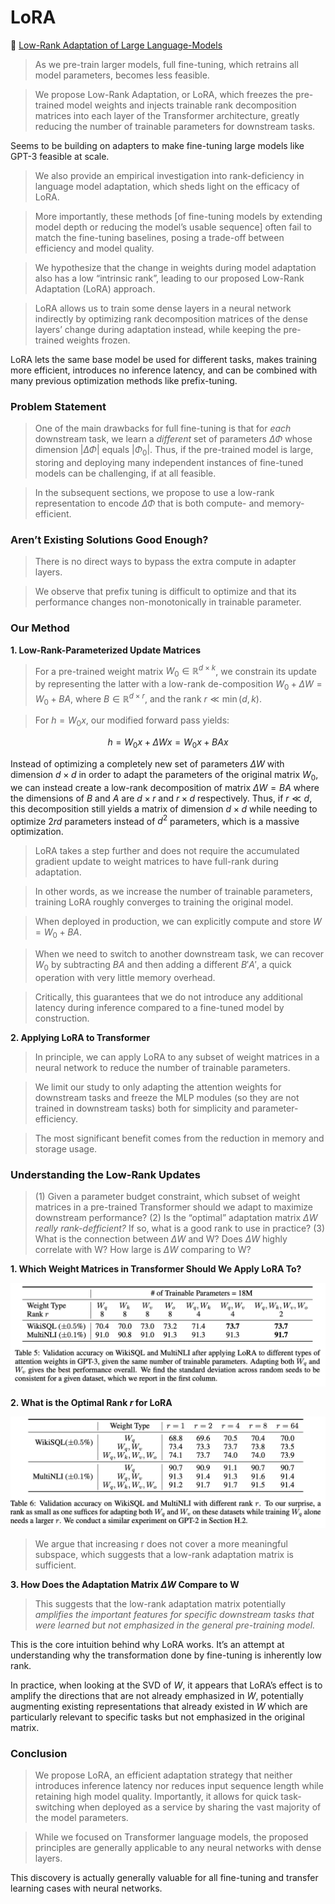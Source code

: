 # LoRA

📜 [Low-Rank Adaptation of Large Language-Models](https://arxiv.org/pdf/2106.09685)

> As we pre-train larger models, full fine-tuning, which retrains all model parameters, becomes less feasible.

> We propose Low-Rank Adaptation, or LoRA, which freezes the pre-trained model weights and injects trainable rank decomposition matrices into each
> layer of the Transformer architecture, greatly reducing the number of trainable parameters for downstream tasks.

Seems to be building on adapters to make fine-tuning large models like GPT-3 feasible at scale.

> We also provide an empirical investigation into rank-deficiency in language model adaptation, which sheds light on the efficacy of LoRA.

> More importantly, these methods [of fine-tuning models by extending model depth or reducing the model’s usable sequence] often fail to match the fine-tuning baselines, posing a trade-off between efficiency and model quality.

> We hypothesize that the change in weights during model adaptation also has a low “intrinsic rank”, leading to our proposed Low-Rank Adaptation (LoRA) approach.

> LoRA allows us to train some dense layers in a neural network indirectly by optimizing rank decomposition matrices of the dense layers’ change during adaptation instead, while keeping the pre-trained weights frozen.

LoRA lets the same base model be used for different tasks, makes training more efficient, introduces no inference latency, and can be combined with many previous optimization methods like prefix-tuning.

### Problem Statement

> One of the main drawbacks for full fine-tuning is that for _each_ downstream task, we learn a _different_ set of parameters $\Delta \Phi$ whose dimension $|\Delta \Phi|$ equals $|\Phi_0|$. Thus, if the pre-trained model is large, storing and deploying many independent instances of fine-tuned models can be challenging, if at all feasible.

> In the subsequent sections, we propose to use a low-rank representation to encode $\Delta \Phi$ that is both compute- and memory-efficient.

### Aren’t Existing Solutions Good Enough?

> There is no direct ways to bypass the extra compute in adapter layers.

> We observe that prefix tuning is difficult to optimize and that its performance changes non-monotonically in trainable parameter.

### Our Method

**1. Low-Rank-Parameterized Update Matrices**

> For a pre-trained weight matrix $W_0 \in \mathbb{R}^{d \times k}$, we constrain its update by representing the latter with a low-rank de-composition $W_0 + \Delta W = W_0 + BA$, where $B \in \mathbb{R}^{d \times r}$, and the rank $r \ll \min(d, k)$.

> For $h = W_0x$, our modified forward pass yields:

```math
h = W_0x + \Delta Wx = W_0x + BAx
```

Instead of optimizing a completely new set of parameters $\Delta W$ with dimension $d \times d$ in order to adapt the parameters of the original matrix $W_0$, we can instead create a low-rank decomposition of matrix $\Delta W = BA$ where the dimensions of $B$ and $A$ are $d \times r$ and $r \times d$ respectively. Thus, if $r \ll d$, this decomposition still yields a matrix of dimension $d \times d$ while needing to optimize $2rd$ parameters instead of $d^2$ parameters, which is a massive optimization.

> LoRA takes a step further and does not require the accumulated gradient update to weight matrices to have full-rank during adaptation.

> In other words, as we increase the number of trainable parameters, training LoRA roughly converges to training the original model.

> When deployed in production, we can explicitly compute and store $W = W_0 + BA$.

> When we need to switch to another downstream task, we can recover $W_0$ by subtracting $BA$ and then adding a different $B'A'$, a quick operation with very little memory overhead.

> Critically, this guarantees that we do not introduce any additional latency during inference compared to a fine-tuned model by construction.

**2. Applying LoRA to Transformer**

> In principle, we can apply LoRA to any subset of weight matrices in a neural network to reduce the number of trainable parameters.

> We limit our study to only adapting the attention weights for downstream tasks and freeze the MLP modules (so they are not trained in downstream tasks) both for simplicity and parameter-efficiency.

> The most significant benefit comes from the reduction in memory and storage usage.

### Understanding the Low-Rank Updates

> (1) Given a parameter budget constraint, which subset of weight matrices in a pre-trained Transformer should we adapt to maximize downstream performance?
> (2) Is the “optimal” adaptation matrix $\Delta W$ _really rank-defficient?_ If so, what is a good rank to use in practice?
> (3) What is the connection between $\Delta W$ and W? Does $\Delta W$ highly correlate with W? How large is $\Delta W$ comparing to W?

**1. Which Weight Matrices in Transformer Should We Apply LoRA To?**

![Screenshot 2024-05-16 at 1.55.14 PM.png](../../images/Screenshot_2024-05-16_at_1.55.14_PM.png)

**2. What is the Optimal Rank $r$ for LoRA**

![Screenshot 2024-05-16 at 1.56.08 PM.png](../../images/Screenshot_2024-05-16_at_1.56.08_PM.png)

> We argue that increasing r does not cover a more meaningful subspace, which suggests that a low-rank adaptation matrix is sufficient.

**3. How Does the Adaptation Matrix $\Delta W$ Compare to W**

> This suggests that the low-rank adaptation matrix potentially _amplifies the important features for specific downstream tasks that were learned but not emphasized in the general pre-training model._

This is the core intuition behind why LoRA works. It’s an attempt at understanding why the transformation done by fine-tuning is inherently low rank.

In practice, when looking at the SVD of $W$, it appears that LoRA’s effect is to amplify the directions that are not already emphasized in $W$, potentially augmenting existing representations that already existed in $W$ which are particularly relevant to specific tasks but not emphasized in the original matrix.

### Conclusion

> We propose LoRA, an efficient adaptation strategy that neither introduces inference latency nor reduces input sequence length while retaining high model quality. Importantly, it allows for quick task-switching when deployed as a service by sharing the vast majority of the model parameters.

> While we focused on Transformer language models, the proposed principles are generally applicable to any neural networks with dense layers.

This discovery is actually generally valuable for all fine-tuning and transfer learning cases with neural networks.
